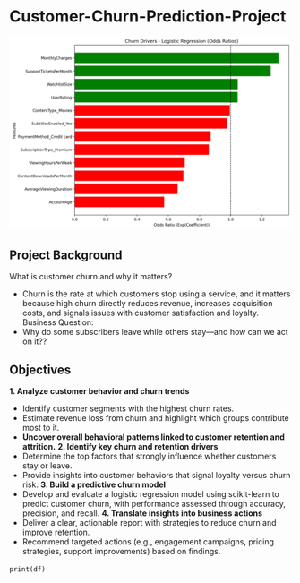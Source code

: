 # Customer-Churn-Prediction-Project

<img src="./odds_ratios.png">

## Project Background
What is customer churn and why it matters?
+ Churn is the rate at which customers stop using a service, and it matters because high churn directly reduces revenue, increases acquisition costs, and signals issues with customer satisfaction and loyalty.
Business Question:
+	Why do some subscribers leave while others stay—and how can we act on it??

## Objectives
**1. Analyze customer behavior and churn trends**
+ Identify customer segments with the highest churn rates.
+	Estimate revenue loss from churn and highlight which groups contribute most to it.
+	**Uncover overall behavioral patterns linked to customer retention and attrition.**
**2.	Identify key churn and retention drivers**
+	Determine the top factors that strongly influence whether customers stay or leave.
+	Provide insights into customer behaviors that signal loyalty versus churn risk.
**3.	Build a predictive churn model**
+	Develop and evaluate a logistic regression model using scikit-learn to predict customer churn, with performance assessed through accuracy, precision, and recall.
**4.	Translate insights into business actions**
+	Deliver a clear, actionable report with strategies to reduce churn and improve retention.
+	Recommend targeted actions (e.g., engagement campaigns, pricing strategies, support improvements) based on findings.





``` print(df) ```
